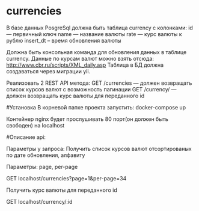 # currencies

В базе данных PosgreSql должна быть таблица currency c колонками:
id — первичный ключ
name — название валюты
rate — курс валюты к рублю
insert_dt – время обновления валюты

Должна быть консольная команда для обновления данных в таблице currency. 
Данные по курсам валют можно взять отсюда: http://www.cbr.ru/scripts/XML_daily.asp
Таблица в БД должна создаваться через миграции yii.

Реализовать 2 REST API метода:
GET /currencies — должен возвращать список курсов валют с возможность пагинации
GET /currency/ — должен возвращать курс валюты для переданного id

#Установка
В корневой папке проекта запустить:
docker-compose up

Контейнер nginx будет прослушивать 80 порт(он должен быть свободен) на localhost

#Описание api:

Параметры у запроса:
Получить список курсов валют отсортированых по дате обновления, алфавиту

Параметры: page, per-page

GET localhost/currencies?page=1&per-page=34 

Получить курс валюты для переданного id

GET localhost/currency/:id
